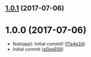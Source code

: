 <a name="1.0.1"></a>
## [1.0.1](https://github.com/graphistry/vgraph-to-mapd/compare/v1.0.0...v1.0.1) (2017-07-06)



<a name="1.0.0"></a>
# 1.0.0 (2017-07-06)

* feat(app): Initial commit! ([f7a4e2d](https://github.com/graphistry/vgraph-to-mapd/commit/f7a4e2d))
* Initial commit ([a5be659](https://github.com/graphistry/vgraph-to-mapd/commit/a5be659))




